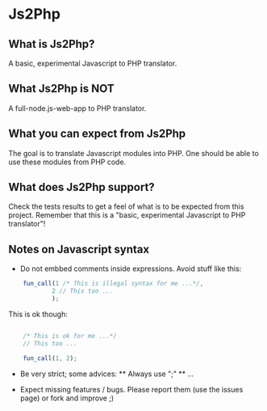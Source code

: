 # Js2Php

## What is Js2Php?

A basic, experimental Javascript to PHP translator.

## What Js2Php is NOT

A full-node.js-web-app to PHP translator. 

## What you can expect from Js2Php

The goal is to translate Javascript modules into PHP. One should be able to use these modules from PHP code.

## What does Js2Php support?

Check the tests results to get a feel of what is to be expected from this project. Remember that this is a "basic, experimental Javascript to PHP translator"!

## Notes on Javascript syntax

* Do not embbed comments inside expressions. Avoid stuff like this:

```javascript
	fun_call(1 /* This is illegal syntax for me ...*/, 
			2 // This too ...
			);
```

This is ok though:
```javascript

	/* This is ok for me ...*/
	// This too ...

	fun_call(1, 2);
```

* Be very strict; some advices:
** Always use ";"
** ...

* Expect missing features / bugs. Please report them (use the issues page) or fork and improve ;)

